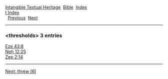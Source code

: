 [Intangible Textual Heritage](../../index)  [Bible](../index) 
[Index](index)   
[t Index](_t_)  
  [Previous](c11544)  [Next](c11546) 

------------------------------------------------------------------------

### &lt;thresholds&gt; 3 entries

[Eze 43:8](../kjv/eze043.htm#008)  
[Neh 12:25](../kjv/neh012.htm#025)  
[Zep 2:14](../kjv/zep002.htm#014)  

------------------------------------------------------------------------

[Next: threw (6)](c11546)
